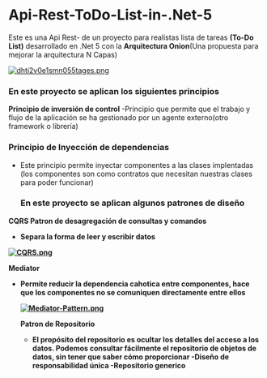 # Api-Rest-ToDo-List-in-.Net-5
Este es una Api Rest- de un proyecto para realistas lista de tareas <strong>(To-Do List)</strong>
desarrollado en .Net 5 con la <strong>Arquitectura Onion</strong>(Una propuesta para mejorar la arquitectura N Capas)

[![dhti2v0e1smn055tages.png](https://i.postimg.cc/d0mDM8Lw/dhti2v0e1smn055tages.png)](https://postimg.cc/KKjmB3PH)


<strong><h3>En este proyecto se aplican los siguientes principios</h3></strong>

<b>Principio de inversión de control</b>
-Principio que permite que el trabajo y flujo de la aplicación se ha gestionado por un agente externo(otro framework o librería)

<strong><h3>Principio de Inyección de dependencias</h3></strong>
- Este principio permite inyectar componentes a las clases implentadas (los componentes son como contratos que necesitan nuestras clases para poder funcionar)


  <strong><h3>En este proyecto se aplican algunos patrones de diseño</h3><strong>
  
<b>CQRS</b> Patron de desagregación de consultas y comandos
- Separa la forma de leer y escribir datos

[![CQRS.png](https://i.postimg.cc/44FyT4N7/CQRS.png)](https://postimg.cc/0rDPYsSP)
  
  
  
  <b>Mediator</b>
- Permite reducir la dependencia cahotica entre componentes, hace que los componentes no se comuniquen directamente entre ellos 
  
  [![Mediator-Pattern.png](https://i.postimg.cc/63WqByvR/Mediator-Pattern.png)](https://postimg.cc/Y4PM328q)

  
  <b>Patron de Repositorio</b>
  - El propósito del repositorio es ocultar los detalles del acceso a los datos. Podemos consultar fácilmente el repositorio de objetos de datos, sin tener que saber cómo proporcionar
  -Diseño de responsabilidad única
  -Repositorio generico
